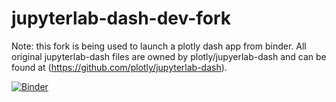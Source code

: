 # jupyterlab-dash-dev-fork

Note: this fork is being used to launch a plotly dash app from binder. All original jupyterlab-dash files are owned by plotly/jupyerlab-dash and can be found at (https://github.com/plotly/jupyterlab-dash). 

[![Binder](https://mybinder.org/badge_logo.svg)](https://mybinder.org/v2/gh/rmomizo/jupyterlab-dash/master?urlpath=lab/tree/rhetops3.ipynb)




